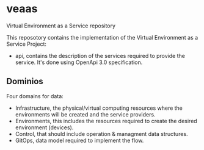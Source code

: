 # veaas
Virtual Environment as a Service repository

This reposotory contains the implementation of the Virtual Environment as a Service Project:


- api, contains the description of the services required to provide the service. It's done using OpenApi 3.0 specification.


## Dominios

Four domains for data:

- Infrastructure, the physical/virtual computing resources where the environments will be created and the service providers.
- Environments, this includes the resources required to create the desired environment (devices).
- Control, that should include operation & managment data structures.
- GitOps, data model required to implement the flow.




